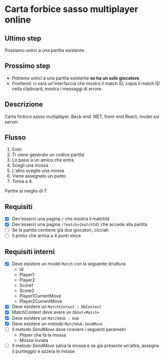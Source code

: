 # Carta forbice sasso multiplayer online

## Ultimo step

Possiamo unirci a una partita esistente.

## Prossimo step

- Potremo unirci a una partita esistente **se ha un solo giocatore**.
- Frontend: ci sarà un'interfaccia che mostra il match ID, copia il match ID nella clipboard, mostra i messaggi di errore.

## Descrizione

Carta forbice sasso multiplayer. Back-end .NET, front-end React, model sul server.

## Flusso

1. Entri
2. Ti viene generato un codice partita
3. Lo passi a un amico che entra
4. Scegli una mossa
5. L'altro sceglie una mossa
6. Viene assegnato un punto
7. Torna a 4.

Partite al meglio di 7.

## Requisiti

- [x] Dev'esserci una pagina `/` che mostra il matchId
- [x] Dev'esserci una pagina `/?match={matchId}` che accede alla partita
- [ ] Se la partita contiene già due giocatori, cicciah
- [ ] Il primo che arriva a 4 punti vince

## Requisiti interni

- [x] Deve esistere un model `Match` con la seguente struttura
    - Id
    - Player1
    - Player2
    - Score1
    - Score2
    - Player1CurrentMove
    - Player2CurrentMove
- [x] Deve esistere un `MatchContext : DbContext`
- [x] MatchContext deve avere un `DbSet<Match>`
- [x] Deve esistere un `MatchHub : Hub`
- [x] Deve esistere un metodo `MatchHub.SendMove`
- [ ] Il metodo _SendMove_ deve ricevere i seguenti parametri
    - _Player_ che fa la mossa
    - _Mossa_ inviata
- [ ] Il metodo _SendMove_ salva la mossa e se già presente un'altra, assegna il punteggio e azzera le mosse